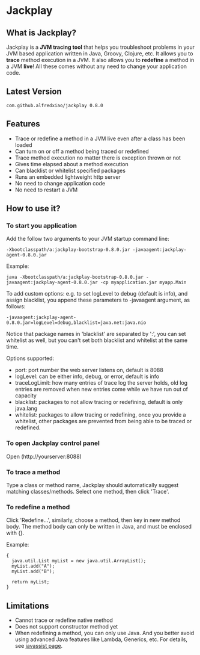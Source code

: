 # Jackplay
## What is Jackplay?
  Jackplay is a **JVM tracing tool** that helps you troubleshoot problems in your JVM based application written in Java, Groovy, Clojure, etc. It allows you to **trace** method execution in a JVM. It also allows you to **redefine** a method in a JVM **live**! All these comes without any need to change your application code.
## Latest Version
  ```com.github.alfredxiao/jackplay 0.8.0```
## Features
 - Trace or redefine a method in a JVM live even after a class has been loaded
 - Can turn on or off a method being traced or redefined
 - Trace method execution no matter there is exception thrown or not
 - Gives time elapsed about a method execution
 - Can blacklist or whitelist specified packages
 - Runs an embedded lightweight http server
 - No need to change application code
 - No need to restart a JVM
## How to use it?
 ### To start you application
  Add the follow two arguments to your JVM startup command line:

  ```
  -Xbootclasspath/a:jackplay-bootstrap-0.8.0.jar -javaagent:jackplay-agent-0.8.0.jar
  ```

  Example:

  ```
  java -Xbootclasspath/a:jackplay-bootstrap-0.8.0.jar -javaagent:jackplay-agent-0.8.0.jar -cp myapplication.jar myapp.Main
  ```

  To add custom options:
  e.g. to set logLevel to debug (default is info), and assign blacklist, you append these parameters to -javaagent argument, as follows:
 
  ```
  -javaagent:jackplay-agent-0.8.0.jar=logLevel=debug,blacklist=java.net:java.nio
  ```

  Notice that package names in 'blacklist' are separated by ':', you can set whitelist as well, but you can't set both blacklist and whitelist at the same time.

  Options supported:
  - port: port number the web server listens on, default is 8088
  - logLevel: can be either info, debug, or error, default is info
  - traceLogLimit: how many entries of trace log the server holds, old log entries are removed when new entries come while we have run out of capacity
  - blacklist: packages to not allow tracing or redefining, default is only java.lang
  - whitelist: packages to allow tracing or redefining, once you provide a whitelist, other packages are prevented from being able to be traced or redefined. 
 ### To open Jackplay control panel
   Open (http://yourserver:8088)
 ### To trace a method
   Type a class or method name, Jackplay should automatically suggest matching classes/methods. Select one method, then click 'Trace'.
 ### To redefine a method
   Click 'Redefine...', similarly, choose a method, then key in new method body. The method body can only be written in Java, and must be enclosed with {}.

   Example:

   ```
   {
     java.util.List myList = new java.util.ArrayList();
     myList.add("A");
     myList.add("B");

     return myList;
   }
   ```
## Limitations
 - Cannot trace or redefine native method
 - Does not support constructor method yet
 - When redefining a method, you can only use Java. And you better avoid using advanced Java features like Lambda, Generics, etc. For details, see [javassist page](https://jboss-javassist.github.io/javassist/tutorial/tutorial2.html#limit).
